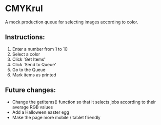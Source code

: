 # CMYKrul
A mock production queue for selecting images according to color.

## Instructions:

1. Enter a number from 1 to 10
2. Select a color
3. Click 'Get Items'
4. Click 'Send to Queue'
5. Go to the Queue
6. Mark items as printed


## Future changes:

* Change the getItems() function so that it selects jobs according to their average RGB values 
* Add a Halloween easter egg
* Make the page more mobile / tablet friendly
